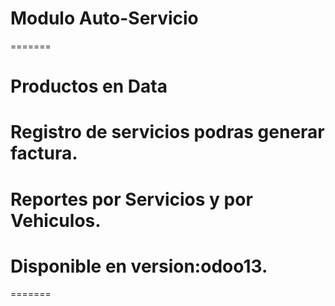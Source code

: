 # Modulo Auto-Servicio

=======

# Productos en Data
# Registro de servicios podras generar factura.
# Reportes por Servicios y por Vehiculos.
# Disponible en version:odoo13.

=======
